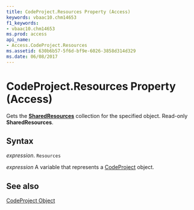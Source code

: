 ```yaml
---
title: CodeProject.Resources Property (Access)
keywords: vbaac10.chm14653
f1_keywords:
- vbaac10.chm14653
ms.prod: access
api_name:
- Access.CodeProject.Resources
ms.assetid: 630b6b57-5f6d-bf9e-6026-3858d314d329
ms.date: 06/08/2017
---
```



# CodeProject.Resources Property (Access)

Gets the  **[SharedResources](Access.SharedResources.md)** collection for the specified object. Read-only **SharedResources**.


## Syntax

 _expression_. `Resources`

 _expression_ A variable that represents a [CodeProject](./Access.CodeProject.md) object.


## See also


[CodeProject Object](Access.CodeProject.md)

